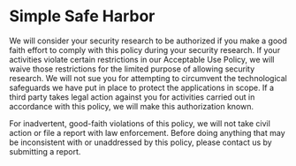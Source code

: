 # Simple Safe Harbor

We will consider your security research to be authorized if you make a good faith effort to comply with this policy during your security research. If your activities violate certain restrictions in our Acceptable Use Policy, we will waive those restrictions for the limited purpose of allowing security research. We will not sue you for attempting to circumvent the technological safeguards we have put in place to protect the applications in scope. If a third party takes legal action against you for activities carried out in accordance with this policy, we will make this authorization known.

For inadvertent, good-faith violations of this policy, we will not take civil action or file a report with law enforcement. Before doing anything that may be inconsistent with or unaddressed by this policy, please contact us by submitting a report.